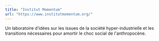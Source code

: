 ```yaml
---
title: "Institut Momentum"
url: "https://www.institutmomentum.org/"
---
```


Un laboratoire d’idées sur les issues de la société hyper-industrielle et les transitions nécessaires pour amortir le choc social de l'anthropocène.
